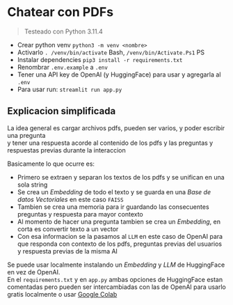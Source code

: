 # Chatear con PDFs

> Testeado con Python 3.11.4

- Crear python venv `python3 -m venv <nombre>`
- Activarlo `. /venv/bin/activate` Bash, `/venv/bin/Activate.Ps1` PS
- Instalar dependencies  `pip3 install -r requirements.txt`
- Renombrar `.env.example` a `.env`
- Tener una API key de OpenAI (y HuggingFace) para usar y agregarla al `.env`
- Para usar run: `streamlit run app.py`

## Explicacion simplificada

La idea general es cargar archivos pdfs, pueden ser varios, y poder escribir una pregunta  
y tener una respuesta acorde al contenido de los pdfs y las preguntas y respuestas previas durante la interaccion 

Basicamente lo que ocurre es:

- Primero se extraen y separan los textos de los pdfs y se unifican en una sola string
- Se crea un *Embedding* de todo el texto y se guarda en una *Base de datos Vectoriales* en este caso `FAISS`
- Tambien se crea una memoria para ir guardando las consecuentes preguntas y respuesta para mayor contexto
- Al momento de hacer una pregunta tambien se crea un *Embedding*, en corta es convertir texto a un vector  
- Con esa informacion se la pasamos al `LLM` en este caso de OpenAI para que responda con contexto de los pdfs, preguntas previas del usuarios y respuesta previas de la misma AI

Se puede usar localmente instalando un *Embedding* y *LLM* de HuggingFace en vez de OpenAI.  
En el `requirements.txt` y en `app.py` ambas opciones de HuggingFace estan comentadas pero pueden ser intercambiadas con las de OpenAI para usarlo gratis localmente o usar [Google Colab](https://colab.google)



